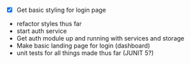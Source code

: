 - [x] Get basic styling for login page
- refactor styles thus far
- start auth service
- Get auth module up and running with services and storage
- Make basic landing page for login (dashboard)
- unit tests for all things made thus far (JUNIT 5?)
